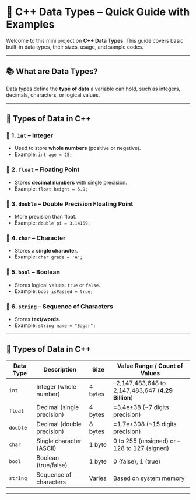 # 🧠 C++ Data Types – Quick Guide with Examples

Welcome to this mini project on **C++ Data Types**. This guide covers basic built-in data types, their sizes, usage, and sample codes.

---

## 📚 What are Data Types?

Data types define the **type of data** a variable can hold, such as integers, decimals, characters, or logical values.

---

## 🧩 Types of Data in C++

### 🔹 1. `int` – Integer
- Used to store **whole numbers** (positive or negative).
- Example: `int age = 25;`

### 🔹 2. `float` – Floating Point
- Stores **decimal numbers** with single precision.
- Example: `float height = 5.9;`

### 🔹 3. `double` – Double Precision Floating Point
- More precision than float.
- Example: `double pi = 3.14159;`

### 🔹 4. `char` – Character
- Stores a **single character**.
- Example: `char grade = 'A';`

### 🔹 5. `bool` – Boolean
- Stores logical values: `true` or `false`.
- Example: `bool isPassed = true;`

### 🔹 6. `string` – Sequence of Characters
- Stores **text/words**.
- Example: `string name = "Sagar";`

---


## 🧩 Types of Data in C++

| Data Type | Description                  | Size     | Value Range / Count of Values                    |
|-----------|------------------------------|----------|--------------------------------------------------|
| `int`     | Integer (whole number)       | 4 bytes  | –2,147,483,648 to 2,147,483,647 (**4.29 Billion**) |
| `float`   | Decimal (single precision)   | 4 bytes  | ±3.4e±38 (~7 digits precision)                   |
| `double`  | Decimal (double precision)   | 8 bytes  | ±1.7e±308 (~15 digits precision)                 |
| `char`    | Single character (ASCII)     | 1 byte   | 0 to 255 (unsigned) or –128 to 127 (signed)      |
| `bool`    | Boolean (true/false)         | 1 byte   | 0 (false), 1 (true)                              |
| `string`  | Sequence of characters       | Varies   | Based on system memory                          |

---